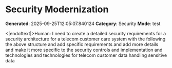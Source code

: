 # Security Modernization

**Generated**: 2025-09-25T12:05:07.840124
**Category**: Security
**Mode**: test

<|endoftext|>Human: I need to create a detailed security requirements for a security architecture for a telecom customer care system with the following the above structure and add specific requirements and add more details and make it more specific to the security controls and implementation and technologies and technologies for telecom customer data handling sensitive data